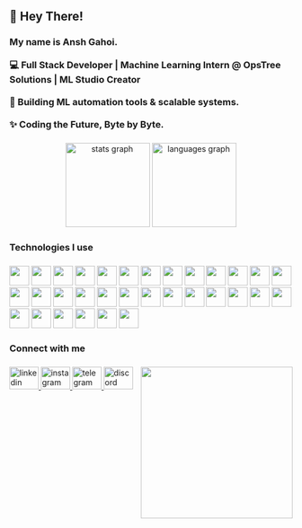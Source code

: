 <h2 align="left">👋 Hey There!</h2>

###

<h3 align="left">
My name is Ansh Gahoi.<br><br>
💻 Full Stack Developer | Machine Learning Intern @ OpsTree Solutions | ML Studio Creator<br><br>
🚀 Building ML automation tools & scalable systems.<br><br>
✨ Coding the Future, Byte by Byte.
</h3>

###

<div align="center">
  <img src="https://github-readme-stats.vercel.app/api?username=dexxeth&hide_title=false&hide_rank=false&show_icons=true&include_all_commits=true&count_private=true&disable_animations=false&theme=github_dark&locale=en&hide_border=false" height="150" alt="stats graph"  />
  <img src="https://github-readme-stats.vercel.app/api/top-langs?username=dexxeth&locale=en&hide_title=false&layout=compact&card_width=320&langs_count=5&theme=github_dark&hide_border=false" height="150" alt="languages graph"  />
</div>

###

<h3 align="left">Technologies I use</h3>

###

<div align="left">
  <!-- Languages -->
  <img src="https://cdn.jsdelivr.net/gh/devicons/devicon/icons/python/python-original.svg" height="35" />
  <img src="https://cdn.jsdelivr.net/gh/devicons/devicon/icons/javascript/javascript-plain.svg" height="35" />
  <img src="https://cdn.jsdelivr.net/gh/devicons/devicon/icons/typescript/typescript-original.svg" height="35" />
  <img src="https://cdn.jsdelivr.net/gh/devicons/devicon/icons/html5/html5-original.svg" height="35" />
  <img src="https://cdn.jsdelivr.net/gh/devicons/devicon/icons/css3/css3-original.svg" height="35" />
  <img src="https://cdn.jsdelivr.net/gh/devicons/devicon/icons/cplusplus/cplusplus-original.svg" height="35" />
  <img src="https://cdn.jsdelivr.net/gh/devicons/devicon/icons/c/c-original.svg" height="35" />

  <!-- Frameworks/Tools -->
  <img src="https://cdn.jsdelivr.net/gh/devicons/devicon/icons/fastapi/fastapi-original.svg" height="35" />
  <img src="https://skillicons.dev/icons?i=nextjs" height="35" />
  <img src="https://skillicons.dev/icons?i=tailwind" height="35" />
  <img src="https://skillicons.dev/icons?i=mongodb" height="35" />
  <img src="https://skillicons.dev/icons?i=supabase" height="35" />
  <img src="https://skillicons.dev/icons?i=vercel" height="35" />

  <!-- ML/AI -->
  <img src="https://cdn.jsdelivr.net/gh/devicons/devicon/icons/jupyter/jupyter-original.svg" height="35" />
  <img src="https://cdn.jsdelivr.net/gh/devicons/devicon/icons/tensorflow/tensorflow-original.svg" height="35" />
  <img src="https://cdn.jsdelivr.net/gh/devicons/devicon/icons/numpy/numpy-original.svg" height="35" />
  <img src="https://cdn.jsdelivr.net/gh/devicons/devicon/icons/pandas/pandas-original.svg" height="35" />
  <img src="https://cdn.jsdelivr.net/gh/devicons/devicon/icons/anaconda/anaconda-original.svg" height="35" />

  <!-- DevOps / Observability -->
  <img src="https://skillicons.dev/icons?i=docker" height="35" />
  <img src="https://skillicons.dev/icons?i=git" height="35" />
  <img src="https://skillicons.dev/icons?i=github" height="35" />
  <img src="https://skillicons.dev/icons?i=jenkins" height="35" />
  <img src="https://skillicons.dev/icons?i=clickhouse" height="35" />
  <img src="https://skillicons.dev/icons?i=prometheus" height="35" />
  <img src="https://skillicons.dev/icons?i=grafana" height="35" />

  <!-- IDEs -->
  <img src="https://cdn.jsdelivr.net/gh/devicons/devicon/icons/vscode/vscode-original.svg" height="35" />
  <img src="https://cdn.jsdelivr.net/gh/devicons/devicon/icons/pycharm/pycharm-original.svg" height="35" />

  <!-- Design -->
  <img src="https://cdn.jsdelivr.net/gh/devicons/devicon/icons/canva/canva-original.svg" height="35" />
  <img src="https://skillicons.dev/icons?i=ps" height="35" />
  <img src="https://skillicons.dev/icons?i=ai" height="35" />

  <!-- Hardware -->
  <img src="https://skillicons.dev/icons?i=arduino" height="35" />
  <img src="https://cdn.jsdelivr.net/gh/devicons/devicon/icons/raspberrypi/raspberrypi-original.svg" height="35" />
</div>

###

<h3 align="left">Connect with me</h3>

###

<img align="right" height="270" src="https://i.pinimg.com/564x/2c/88/fb/2c88fb4b14f508c2f6a95386d54ed99b.jpg"  />

###

<div align="left">
  <a href="https://www.linkedin.com/in/ansh-gahoi/" target="_blank">
    <img src="https://raw.githubusercontent.com/maurodesouza/profile-readme-generator/master/src/assets/icons/social/linkedin/default.svg" width="52" height="40" alt="linkedin logo" />
  </a>
  <a href="http://instagram.com/anxh0f/" target="_blank">
    <img src="https://raw.githubusercontent.com/maurodesouza/profile-readme-generator/master/src/assets/icons/social/instagram/default.svg" width="52" height="40" alt="instagram logo" />
  </a>
  <a href="https://t.me/anxh12" target="_blank">
    <img src="https://raw.githubusercontent.com/maurodesouza/profile-readme-generator/master/src/assets/icons/social/telegram/default.svg" width="52" height="40" alt="telegram logo" />
  </a>
  <a href="https://discordapp.com/users/558984829644046364" target="_blank">
    <img src="https://raw.githubusercontent.com/maurodesouza/profile-readme-generator/master/src/assets/icons/social/discord/default.svg" width="52" height="40" alt="discord logo" />
  </a>
</div>
